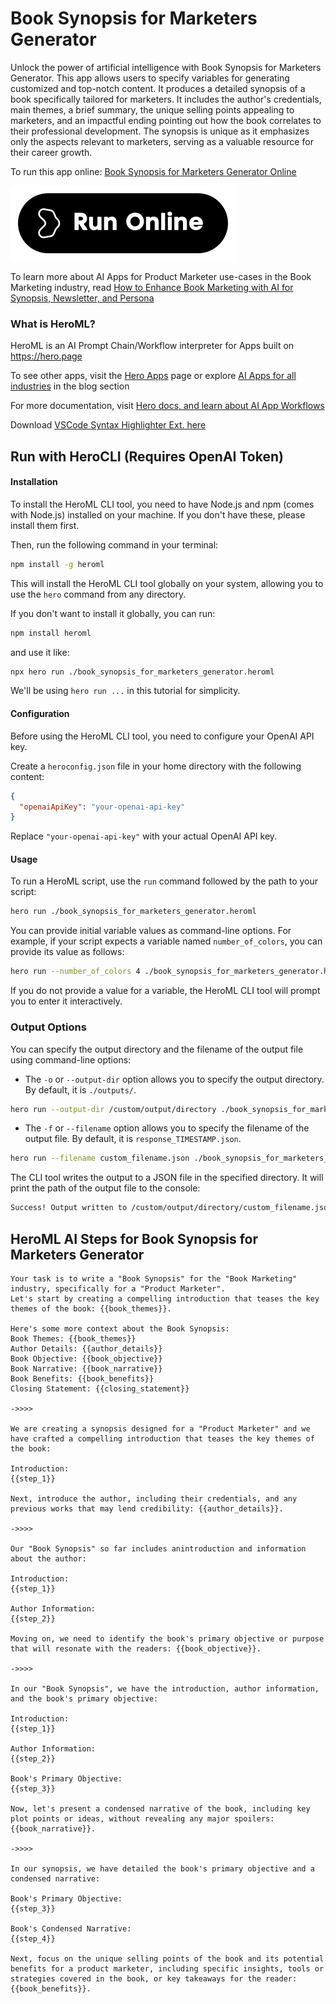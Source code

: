 # Book Synopsis for Marketers Generator

Unlock the power of artificial intelligence with Book Synopsis for Marketers Generator. This app allows users to specify variables for generating customized and top-notch content. It produces a detailed synopsis of a book specifically tailored for marketers. It includes the author's credentials, main themes, a brief summary, the unique selling points appealing to marketers, and an impactful ending pointing out how the book correlates to their professional development. The synopsis is unique as it emphasizes only the aspects relevant to marketers, serving as a valuable resource for their career growth.

To run this app online: [Book Synopsis for Marketers Generator Online](https://hero.page/app/book-synopsis-for-marketers-generator-ai-powered-synopsis-for-marketers/GaYhuLQu5mozWsNBcEbJ)

[![Run Book Synopsis for Marketers Generator Online](/assets/run.svg)](https://hero.page/app/book-synopsis-for-marketers-generator-ai-powered-synopsis-for-marketers/GaYhuLQu5mozWsNBcEbJ)

To learn more about AI Apps for Product Marketer use-cases in the Book Marketing industry, read [How to Enhance Book Marketing with AI for Synopsis, Newsletter, and Persona](https://hero.page/blog/ai/book-marketing/how-to-enhance-book-marketing-with-ai-for-synopsis-newsletter-and-persona/170760)

### What is HeroML?
HeroML is an AI Prompt Chain/Workflow interpreter for Apps built on https://hero.page 

To see other apps, visit the [Hero Apps](https://hero.page/apps) page or explore [AI Apps for all industries](https://hero.page/blog) in the blog section

For more documentation, visit [Hero docs, and learn about AI App Workflows](https://hero.page/tutorials/introduction-to-heroml)

Download [VSCode Syntax Highlighter Ext. here](https://marketplace.visualstudio.com/items?itemName=hero-page.heroml)

## Run with HeroCLI (Requires OpenAI Token)

#### Installation

To install the HeroML CLI tool, you need to have Node.js and npm (comes with Node.js) installed on your machine. If you don't have these, please install them first. 

Then, run the following command in your terminal:

```bash
npm install -g heroml
```

This will install the HeroML CLI tool globally on your system, allowing you to use the `hero` command from any directory.

If you don't want to install it globally, you can run:

```bash
npm install heroml
```

and use it like:

```bash
npx hero run ./book_synopsis_for_marketers_generator.heroml
```

We'll be using `hero run ...` in this tutorial for simplicity.

#### Configuration

Before using the HeroML CLI tool, you need to configure your OpenAI API key. 

Create a `heroconfig.json` file in your home directory with the following content:

```json
{
  "openaiApiKey": "your-openai-api-key"
}
```

Replace `"your-openai-api-key"` with your actual OpenAI API key.

#### Usage

To run a HeroML script, use the `run` command followed by the path to your script:

```bash
hero run ./book_synopsis_for_marketers_generator.heroml
```

You can provide initial variable values as command-line options. For example, if your script expects a variable named `number_of_colors`, you can provide its value as follows:

```bash
hero run --number_of_colors 4 ./book_synopsis_for_marketers_generator.heroml
```

If you do not provide a value for a variable, the HeroML CLI tool will prompt you to enter it interactively.

### Output Options

You can specify the output directory and the filename of the output file using command-line options:

- The `-o` or `--output-dir` option allows you to specify the output directory. By default, it is `./outputs/`.

```bash
hero run --output-dir /custom/output/directory ./book_synopsis_for_marketers_generator.heroml
```

- The `-f` or `--filename` option allows you to specify the filename of the output file. By default, it is `response_TIMESTAMP.json`.

```bash
hero run --filename custom_filename.json ./book_synopsis_for_marketers_generator.heroml
```

The CLI tool writes the output to a JSON file in the specified directory. It will print the path of the output file to the console:

```bash
Success! Output written to /custom/output/directory/custom_filename.json
```


## HeroML AI Steps for Book Synopsis for Marketers Generator
```
Your task is to write a "Book Synopsis" for the "Book Marketing" industry, specifically for a "Product Marketer".
Let's start by creating a compelling introduction that teases the key themes of the book: {{book_themes}}.

Here's some more context about the Book Synopsis:
Book Themes: {{book_themes}}
Author Details: {{author_details}}
Book Objective: {{book_objective}}
Book Narrative: {{book_narrative}}
Book Benefits: {{book_benefits}}
Closing Statement: {{closing_statement}}

->>>>

We are creating a synopsis designed for a "Product Marketer" and we have crafted a compelling introduction that teases the key themes of the book:

Introduction:
{{step_1}}

Next, introduce the author, including their credentials, and any previous works that may lend credibility: {{author_details}}.

->>>>

Our "Book Synopsis" so far includes anintroduction and information about the author:

Introduction:
{{step_1}}

Author Information:
{{step_2}}

Moving on, we need to identify the book's primary objective or purpose that will resonate with the readers: {{book_objective}}.

->>>>

In our "Book Synopsis", we have the introduction, author information, and the book's primary objective:

Introduction:
{{step_1}}

Author Information:
{{step_2}}

Book's Primary Objective:
{{step_3}}

Now, let's present a condensed narrative of the book, including key plot points or ideas, without revealing any major spoilers: {{book_narrative}}.

->>>>

In our synopsis, we have detailed the book's primary objective and a condensed narrative:

Book's Primary Objective:
{{step_3}}

Book's Condensed Narrative:
{{step_4}}

Next, focus on the unique selling points of the book and its potential benefits for a product marketer, including specific insights, tools or strategies covered in the book, or key takeaways for the reader: {{book_benefits}}.


```

